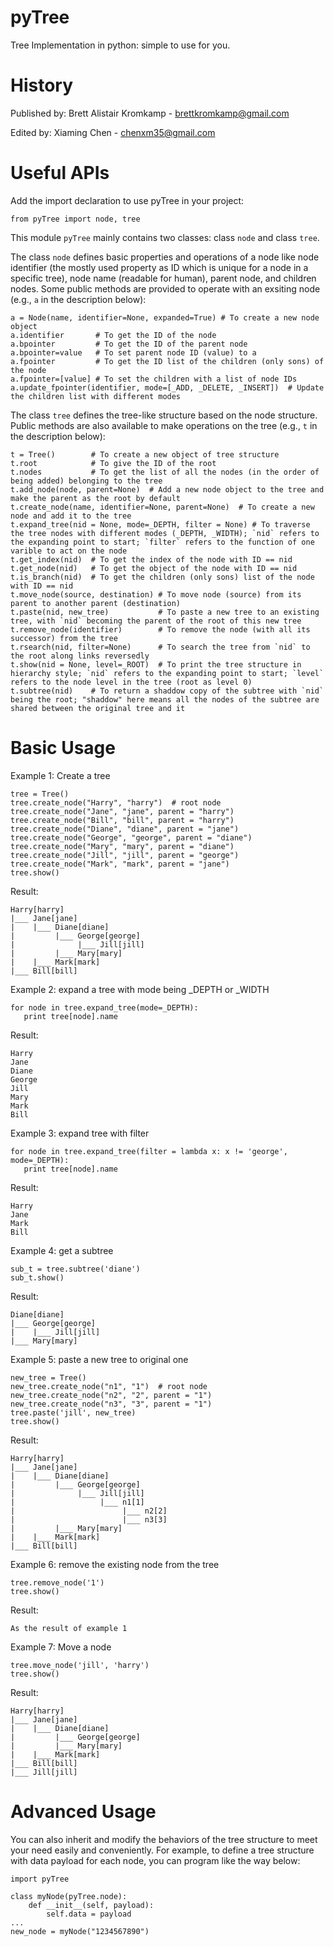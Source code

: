 pyTree
========

Tree Implementation in python: simple to use for you.

History
=======

Published by: Brett Alistair Kromkamp - brettkromkamp@gmail.com

Edited by: Xiaming Chen - chenxm35@gmail.com


Useful APIs
=======

Add the import declaration to use pyTree in your project:

    from pyTree import node, tree

This module `pyTree` mainly contains two classes: class `node` and class `tree`.

The class `node` defines basic properties and operations of a node like node identifier 
(the mostly used property as ID which is unique for a node in a specific tree), node name 
(readable for human), parent node, and children nodes. Some public methods are provided 
to operate with an exsiting node (e.g., `a` in the description below):

    a = Node(name, identifier=None, expanded=True) # To create a new node object
    a.identifier       # To get the ID of the node
    a.bpointer         # To get the ID of the parent node
    a.bpointer=value   # To set parent node ID (value) to a
    a.fpointer         # To get the ID list of the children (only sons) of the node
    a.fpointer=[value] # To set the children with a list of node IDs
    a.update_fpointer(identifier, mode=[_ADD, _DELETE, _INSERT])  # Update the children list with different modes

The class `tree` defines the tree-like structure based on the node structure. Public methods
are also available to make operations on the tree (e.g., `t` in the description below):

    t = Tree()        # To create a new object of tree structure
    t.root            # To give the ID of the root
    t.nodes           # To get the list of all the nodes (in the order of being added) belonging to the tree
    t.add_node(node, parent=None)  # Add a new node object to the tree and make the parent as the root by default
    t.create_node(name, identifier=None, parent=None)  # To create a new node and add it to the tree
    t.expand_tree(nid = None, mode=_DEPTH, filter = None) # To traverse the tree nodes with different modes (_DEPTH, _WIDTH); `nid` refers to the expanding point to start; `filter` refers to the function of one varible to act on the node
    t.get_index(nid)  # To get the index of the node with ID == nid
    t.get_node(nid)   # To get the object of the node with ID == nid
    t.is_branch(nid)  # To get the children (only sons) list of the node with ID == nid
    t.move_node(source, destination) # To move node (source) from its parent to another parent (destination)
    t.paste(nid, new_tree)           # To paste a new tree to an existing tree, with `nid` becoming the parent of the root of this new tree
    t.remove_node(identifier)        # To remove the node (with all its successor) from the tree
    t.rsearch(nid, filter=None)      # To search the tree from `nid` to the root along links reversedly
    t.show(nid = None, level=_ROOT)  # To print the tree structure in hierarchy style; `nid` refers to the expanding point to start; `level` refers to the node level in the tree (root as level 0)
    t.subtree(nid)    # To return a shaddow copy of the subtree with `nid` being the root; "shaddow" here means all the nodes of the subtree are shared between the original tree and it

Basic Usage
=======

Example 1: Create a tree

    tree = Tree()
    tree.create_node("Harry", "harry")  # root node
    tree.create_node("Jane", "jane", parent = "harry")
    tree.create_node("Bill", "bill", parent = "harry")
    tree.create_node("Diane", "diane", parent = "jane")
    tree.create_node("George", "george", parent = "diane")
    tree.create_node("Mary", "mary", parent = "diane")
    tree.create_node("Jill", "jill", parent = "george")
    tree.create_node("Mark", "mark", parent = "jane")
    tree.show()

Result:

    Harry[harry]
    |___ Jane[jane]
    |    |___ Diane[diane]
    |         |___ George[george]
    |              |___ Jill[jill]
    |         |___ Mary[mary]
    |    |___ Mark[mark]
    |___ Bill[bill]

Example 2: expand a tree with mode being _DEPTH or _WIDTH

    for node in tree.expand_tree(mode=_DEPTH):
	   print tree[node].name

Result:

    Harry
    Jane
    Diane
    George
    Jill
    Mary
    Mark
    Bill

Example 3: expand tree with filter

    for node in tree.expand_tree(filter = lambda x: x != 'george', mode=_DEPTH):
	   print tree[node].name

Result:

    Harry
    Jane
    Mark
    Bill

Example 4: get a subtree

    sub_t = tree.subtree('diane')
    sub_t.show()

Result:

    Diane[diane]
    |___ George[george]
    |    |___ Jill[jill]
    |___ Mary[mary]

Example 5: paste a new tree to original one

    new_tree = Tree()
    new_tree.create_node("n1", "1")  # root node
    new_tree.create_node("n2", "2", parent = "1")
    new_tree.create_node("n3", "3", parent = "1")
    tree.paste('jill', new_tree)
    tree.show()

Result:

    Harry[harry]
    |___ Jane[jane]
    |    |___ Diane[diane]
    |         |___ George[george]
    |              |___ Jill[jill]
    |                   |___ n1[1]
    |                        |___ n2[2]
    |                        |___ n3[3]
    |         |___ Mary[mary]
    |    |___ Mark[mark]
    |___ Bill[bill]

Example 6: remove the existing node from the tree

    tree.remove_node('1')
    tree.show()

Result:

    As the result of example 1

Example 7: Move a node

    tree.move_node('jill', 'harry')
    tree.show()
	
Result:

    Harry[harry]
    |___ Jane[jane]
    |    |___ Diane[diane]
    |         |___ George[george]
    |         |___ Mary[mary]
    |    |___ Mark[mark]
    |___ Bill[bill]
    |___ Jill[jill]


Advanced Usage
=======

You can also inherit and modify the behaviors of the tree structure to meet your need easily and conveniently.
For example, to define a tree structure with data payload for each node, you can program like the way below:

    import pyTree

    class myNode(pyTree.node):
        def __init__(self, payload):
            self.data = payload
    ...
    new_node = myNode("1234567890")
